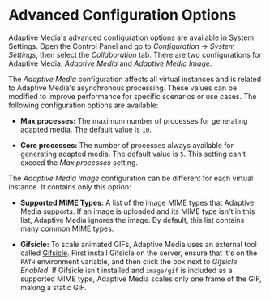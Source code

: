 # Advanced Configuration Options [](id=advanced-configuration-options)

Adaptive Media's advanced configuration options are available in System
Settings. Open the Control Panel and go to *Configuration* &rarr; *System
Settings*, then select the *Collaboration* tab. There are two configurations for
Adaptive Media: *Adaptive Media* and *Adaptive Media Image*. 

The *Adaptive Media* configuration affects all virtual instances and is related 
to Adaptive Media's asynchronous processing. These values can be modified to 
improve performance for specific scenarios or use cases. The following 
configuration options are available: 

-   **Max processes:** The maximum number of processes for generating adapted 
    media. The default value is `10`. 

-   **Core processes:** The number of processes always available for generating 
    adapted media. The default value is `5`. This setting can't exceed the *Max 
    processes* setting. 

The *Adaptive Media Image* configuration can be different for each virtual 
instance. It contains only this option: 

-   **Supported MIME Types:** A list of the image MIME types that Adaptive Media 
    supports. If an image is uploaded and its MIME type isn't in this list,
    Adaptive Media ignores the image. By default, this list contains many common
    MIME types. 

-   **Gifsicle:** To scale animated GIFs, Adaptive Media uses an external tool 
    called [Gifsicle](https://www.lcdf.org/gifsicle/). First install Gifsicle 
    on the server, ensure that it's on the `PATH` environment variable, and then
    click the box next to *Gifsicle Enabled*. If Gifsicle isn't installed and
    `image/gif` is included as a supported MIME type, Adaptive Media scales only
    one frame of the GIF, making a static GIF.
